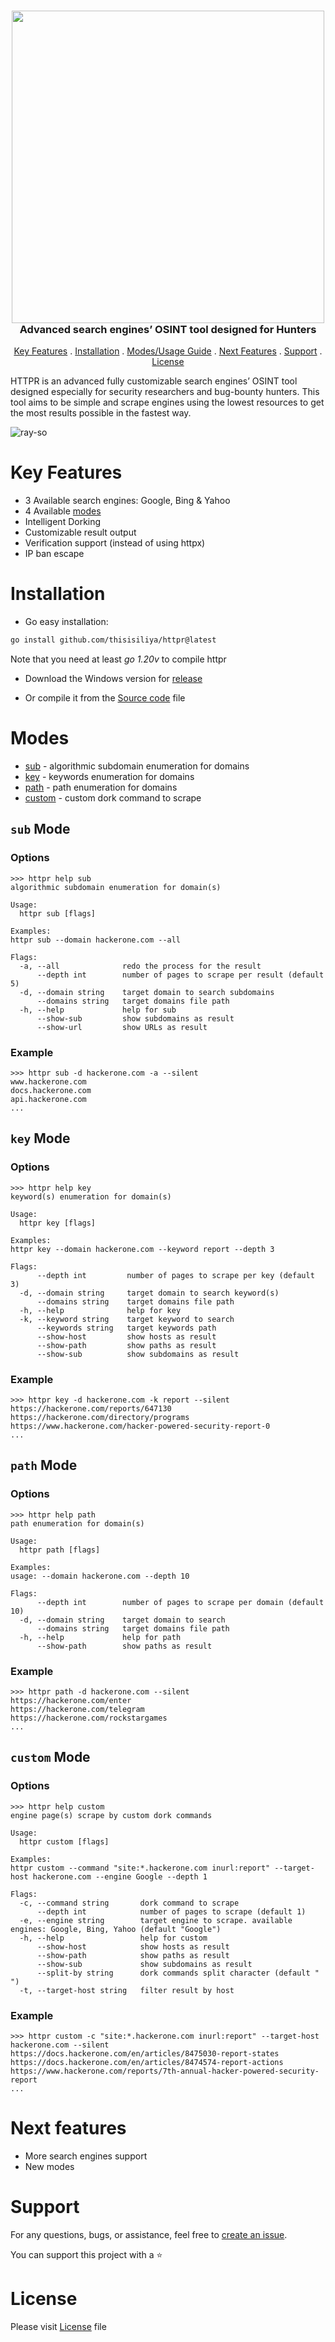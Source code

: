 <h3 align="center">
  <img src="https://github.com/thisisiliya/httpr/assets/66384228/5495f1de-eebd-4fb3-a540-3c2af81f248b" width="500px">
  <br>
  Advanced search engines’ OSINT tool designed for Hunters
</h3>
<p align="center">
  <a href="#key-features">Key Features</a> .
  <a href="#installation">Installation</a> .
  <a href="#modes">Modes/Usage Guide</a> .
  <a href="#next-features">Next Features</a> .
  <a href="#support">Support</a> .
  <a href="#license">License</a>
</p>

HTTPR is an advanced fully customizable search engines’ OSINT tool designed especially for security researchers and bug-bounty hunters. This tool aims to be simple and scrape engines using the lowest resources to get the most results possible in the fastest way.

![ray-so](https://github.com/thisisiliya/httpr/assets/66384228/750e3662-38b1-4211-9096-e46a08ec4bce)

# Key Features
- 3 Available search engines: Google, Bing & Yahoo
- 4 Available [modes](#modes)
- Intelligent Dorking
- Customizable result output
- Verification support (instead of using httpx)
- IP ban escape

# Installation
- Go easy installation:
```bash
go install github.com/thisisiliya/httpr@latest
```
Note that you need at least *go 1.20v* to compile httpr

- Download the Windows version for [release](https://github.com/thisisiliya/httpr/releases)

- Or compile it from the [Source code](https://github.com/thisisiliya/httpr/releases) file

# Modes

- [sub](#sub-mode) - algorithmic subdomain enumeration for domains
- [key](#key-mode) - keywords enumeration for domains
- [path](#path-mode) - path enumeration for domains
- [custom](custom-mode) - custom dork command to scrape

## `sub` Mode
### Options
```
>>> httpr help sub
algorithmic subdomain enumeration for domain(s)

Usage:
  httpr sub [flags]

Examples:
httpr sub --domain hackerone.com --all

Flags:
  -a, --all              redo the process for the result
      --depth int        number of pages to scrape per result (default 5)
  -d, --domain string    target domain to search subdomains
      --domains string   target domains file path
  -h, --help             help for sub
      --show-sub         show subdomains as result
      --show-url         show URLs as result
```
### Example
```
>>> httpr sub -d hackerone.com -a --silent
www.hackerone.com
docs.hackerone.com
api.hackerone.com
...
```

## `key` Mode
### Options
```
>>> httpr help key
keyword(s) enumeration for domain(s)

Usage:
  httpr key [flags]

Examples:
httpr key --domain hackerone.com --keyword report --depth 3

Flags:
      --depth int         number of pages to scrape per key (default 3)
  -d, --domain string     target domain to search keyword(s)
      --domains string    target domains file path
  -h, --help              help for key
  -k, --keyword string    target keyword to search
      --keywords string   target keywords path
      --show-host         show hosts as result
      --show-path         show paths as result
      --show-sub          show subdomains as result
```
### Example
```
>>> httpr key -d hackerone.com -k report --silent
https://hackerone.com/reports/647130
https://hackerone.com/directory/programs
https://www.hackerone.com/hacker-powered-security-report-0
...
```

## `path` Mode
### Options
```
>>> httpr help path
path enumeration for domain(s)

Usage:
  httpr path [flags]

Examples:
usage: --domain hackerone.com --depth 10

Flags:
      --depth int        number of pages to scrape per domain (default 10)
  -d, --domain string    target domain to search
      --domains string   target domains file path
  -h, --help             help for path
      --show-path        show paths as result
```
### Example 
```
>>> httpr path -d hackerone.com --silent
https://hackerone.com/enter
https://hackerone.com/telegram
https://hackerone.com/rockstargames
...
```

## `custom` Mode
### Options
```
>>> httpr help custom
engine page(s) scrape by custom dork commands

Usage:
  httpr custom [flags]

Examples:
httpr custom --command "site:*.hackerone.com inurl:report" --target-host hackerone.com --engine Google --depth 1

Flags:
  -c, --command string       dork command to scrape
      --depth int            number of pages to scrape (default 1)
  -e, --engine string        target engine to scrape. available engines: Google, Bing, Yahoo (default "Google")
  -h, --help                 help for custom
      --show-host            show hosts as result
      --show-path            show paths as result
      --show-sub             show subdomains as result
      --split-by string      dork commands split character (default " ")
  -t, --target-host string   filter result by host
```
### Example
```
>>> httpr custom -c "site:*.hackerone.com inurl:report" --target-host hackerone.com --silent
https://docs.hackerone.com/en/articles/8475030-report-states
https://docs.hackerone.com/en/articles/8474574-report-actions
https://www.hackerone.com/reports/7th-annual-hacker-powered-security-report
...
```

# Next features
- More search engines support
- New modes

# Support
For any questions, bugs, or assistance, feel free to [create an issue](https://github.com/thisisiliya/httpr/issues/new).

You can support this project with a ⭐

# License
Please visit [License](https://github.com/thisisiliya/httpr/blob/main/LICENSE) file
